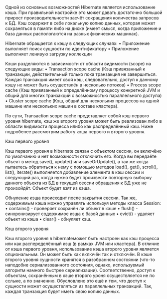 Одной из основных возможностей Hibernate является использование кэша. При правильной настройке это может давать достаточно большой прирост производительности засчёт сокращения количества запросов к БД. Кэш содержит в себе локальную копию данных, которая может сохраняться в памяти либо на диске (имеет смысл, когда приложение и база данных распологаются на разных физических машинах).

Hibernate обращается к кэшу в следующих случаях:
•	Приложение выполняет поиск сущности по идентификатору
•	Приложение выполняет ленивую загрузку коллекции

Кэши разделяются в зависимости от области видимости (scope) на следующие виды:
•	Transaction scope cache (Кэш привязанный к транзакции, действительный только пока транзакция не завершиться. Каждая транзакция имеет свой кэш, следовательно, доступ к данному кэшу не может быть осуществлён в несколько потоков)
•	Process scope cache (Кэш привязанный к определённому процессу конкретной JVM и общий для многих транзакций с возможностью параллельного доступа)
•	Cluster scope cache (Кэш, общий для нескольких процессов на одной машине или нескольких машин в составе кластера).

По сути, Transaction scope cache представляет собой кэш первого уровня hibernate, кэш же второго уровня может быть реализован либо в области видимости процесса илибо как распределённый кэш. Ниже подробенее рассмотрим работу кэша первого и второго уровня.

Кэш первого уровня

Кэш первого уровня в hibernate связан с объектом сессии, он включёно по умолчанию и нет возможности отключить его. Когда вы передаёте объект в метод save(), update() или saveOrUpdate(), а так же когда пытаетесь обратиться к нему с помощью методов load(), get(), scroll(), list(), iterate() выполняется добавление элемента в кэш сессии и следующий раз, когда нужно будет произвести повторную выборку данного объекта из БД в текущей сессии обращения к БД уже не произойдёт. Объект будет взят из кэша.

Обнуление кэша происходит после закрытия сессии. Так же, содержимым кэша можно управлять используя методы класса Session:
•	contains()  - проверяет сохранён ли объект в кэше
•	flush() - синхронизирует содержимое кэша с базой данных
•	evict() - удаляет объект из кэша
•	clear() - обнуляет кэш.	

Кэш второго уровня

Кэш второго уровня в hibernateможет быть настроен как кэш процесса или как распеределённый кэш (в рамках JVM или кластера). В отличие от кэша первого уровня, использование кэша второго уровня является опциональным. Он может быть как включён так и отключён.
В кэше второго уровня сущности хранятся в разобранном состоянии (что-то наподобие сериализованного состояния, однако, используемый алгоритм намного быстрее сериализации). Соответственно, доступ к объектам, сохранённым в кэше второго уроня осуществляется не по сслыке, а по значению. Обусловлено это ещё и тем, что доступ к сущности может осуществляться из параллельных транзакций. Так, каждая транзакция будет иметь свою копию данных.
